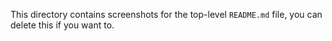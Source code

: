 This directory contains screenshots for the top-level `README.md` file, you can delete this if you want to.